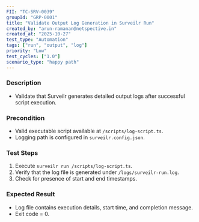 ```yaml
---
FII: "TC-SRV-0039"
groupId: "GRP-0001"
title: "Validate Output Log Generation in Surveilr Run"
created_by: "arun-ramanan@netspective.in"
created_at: "2025-10-27"
test_type: "Automation"
tags: ["run", "output", "log"]
priority: "Low"
test_cycles: ["1.0"]
scenario_type: "happy path"
---
```


### Description

- Validate that Surveilr generates detailed output logs after successful script execution.

### Precondition

- Valid executable script available at `/scripts/log-script.ts`.
- Logging path is configured in `surveilr.config.json`.

### Test Steps

1. Execute `surveilr run /scripts/log-script.ts`.
2. Verify that the log file is generated under `/logs/surveilr-run.log`.
3. Check for presence of start and end timestamps.

### Expected Result

- Log file contains execution details, start time, and completion message.
- Exit code = 0.

